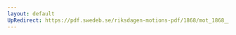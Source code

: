 ```yaml
---
layout: default
UpRedirect: https://pdf.swedeb.se/riksdagen-motions-pdf/1868/mot_1868__ak__00080/mot_1868__ak__00080_003.pdf
---
```

